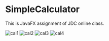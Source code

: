 # SimpleCalculator
This is JavaFX assignment of JDC online class.


![cal1](https://user-images.githubusercontent.com/29190392/83966762-3eecc100-a8e2-11ea-81da-a22877305d50.PNG)
![cal2](https://user-images.githubusercontent.com/29190392/83966761-3e542a80-a8e2-11ea-99db-82807dab3cd5.PNG)
![cal3](https://user-images.githubusercontent.com/29190392/83966766-401dee00-a8e2-11ea-8edc-c2d25b9fcdfb.PNG)
![cal4](https://user-images.githubusercontent.com/29190392/83966820-9be87700-a8e2-11ea-9a0b-71ef030148eb.PNG)

